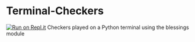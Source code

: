# Terminal-Checkers
[![Run on Repl.it](https://repl.it/badge/github/HansLemurson/Terminal-Checkers)](https://repl.it/github/HansLemurson/Terminal-Checkers)
Checkers played on a Python terminal using the blessings module
